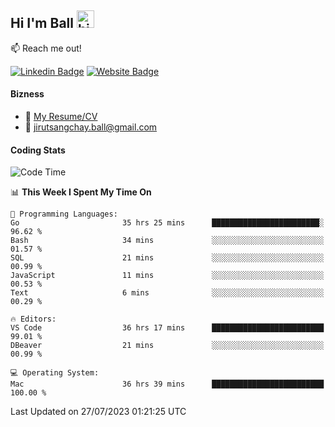 ## Hi I'm Ball <img src="https://user-images.githubusercontent.com/1303154/88677602-1635ba80-d120-11ea-84d8-d263ba5fc3c0.gif" width="28px" height="28px" alt="hi">
 
:mailbox: Reach me out!

[![Linkedin Badge](https://img.shields.io/badge/-Jirut-0e76a8?style=flat&labelColor=0e76a8&logo=linkedin&logoColor=white)](https://www.linkedin.com/in/jirut-sangchay-338370251)
[![Website Badge](https://img.shields.io/badge/Website-184aa8?logo=website&logoColor=)](https://resume-jirut.web.app)

<!-- TODO: Add last video link -->
#### Bizness
- :paperclip: [My Resume/CV](https://github.com/Jirut01/Jirut01/blob/main/resume_jirut.pdf)
- :email: jirutsangchay.ball@gmail.com

#### Coding Stats

<!--START_SECTION:waka-->
![Code Time](http://img.shields.io/badge/Code%20Time-112%20hrs%206%20mins-blue)

📊 **This Week I Spent My Time On** 

```text
💬 Programming Languages: 
Go                       35 hrs 25 mins      ████████████████████████░   96.62 % 
Bash                     34 mins             ░░░░░░░░░░░░░░░░░░░░░░░░░   01.57 % 
SQL                      21 mins             ░░░░░░░░░░░░░░░░░░░░░░░░░   00.99 % 
JavaScript               11 mins             ░░░░░░░░░░░░░░░░░░░░░░░░░   00.53 % 
Text                     6 mins              ░░░░░░░░░░░░░░░░░░░░░░░░░   00.29 % 

🔥 Editors: 
VS Code                  36 hrs 17 mins      █████████████████████████   99.01 % 
DBeaver                  21 mins             ░░░░░░░░░░░░░░░░░░░░░░░░░   00.99 % 

💻 Operating System: 
Mac                      36 hrs 39 mins      █████████████████████████   100.00 % 
```


 Last Updated on 27/07/2023 01:21:25 UTC
<!--END_SECTION:waka-->
